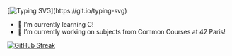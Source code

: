 [![Typing SVG](https://readme-typing-svg.demolab.com?font=Josefin+Sans&duration=4000&pause=3000&color=599D02&center=true&width=435&lines=Hi+%F0%9F%91%8B+I'm+Yi-Chun+LIN!+Welcome+to+my+Github!)](https://git.io/typing-svg)

- 🌱 I’m currently learning C!
- 🔭 I’m currently working on subjects from Common Courses at 42 Paris!

[![GitHub Streak](http://github-readme-streak-stats.herokuapp.com?user=ychun816&theme=iceberg&hide_border=true&short_numbers=true&date_format=j%20M%5B%20Y%5D&mode=weekly&card_width=494&type=png)](https://git.io/streak-stats)
  
<!--
**ychun816/ychun816** is a ✨ _special_ ✨ repository because its `README.md` (this file) appears on your GitHub profile.

Here are some ideas to get you started:

- 🔭 I’m currently working on ...
- 👯 I’m looking to collaborate on ...
- 🤔 I’m looking for help with ...
- 💬 Ask me about ...
- 📫 How to reach me: ...
- 😄 Pronouns: ...
- ⚡ Fun fact: ...
-->
